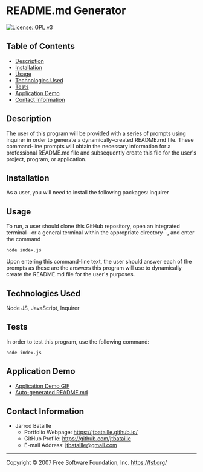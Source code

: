 # README.md Generator
[![License: GPL v3](https://img.shields.io/badge/License-GPLv3-blue.svg)](https://www.gnu.org/licenses/gpl-3.0)

## Table of Contents
* [Description](#description)
* [Installation](#installation)
* [Usage](#usage)
* [Technologies Used](#technologies-used)
* [Tests](#tests)
* [Application Demo](#application-demo)
* [Contact Information](#contact-information)

## Description
The user of this program will be provided with a series of prompts using inquirer in order to generate a dynamically-created README.md file. These command-line prompts will obtain the necessary information for a professional README.md file and subsequently create this file for the user's project, program, or application.

## Installation
As a user, you will need to install the following packages: inquirer

## Usage
To run, a user should clone this GitHub repository, open an integrated terminal--or a general terminal within the appropriate directory--, and enter the command

<code>node index.js</code>

Upon entering this command-line text, the user should answer each of the prompts as these are the answers this program will use to dynamically create the README.md file for the user's purposes.

## Technologies Used
Node JS, JavaScript, Inquirer

## Tests
In order to test this program, use the following command:

<code>node index.js</code>

## Application Demo
* [Application Demo GIF](https://drive.google.com/file/d/1SD1qOwN0psHxVKjecJ3_Z7yH2igEnlpA/view?usp=sharing)
* [Auto-generated README.md](https://github.com/jtbataille/README-Generator/blob/master/README2.md)


## Contact Information
* Jarrod Bataille
  * Portfolio Webpage: https://jtbataille.github.io/
  * GitHub Profile: https://github.com/jtbataille
  * E-mail Address: jtbataille@gmail.com

- - -
Copyright © 2007 Free Software Foundation, Inc. <https://fsf.org/>
